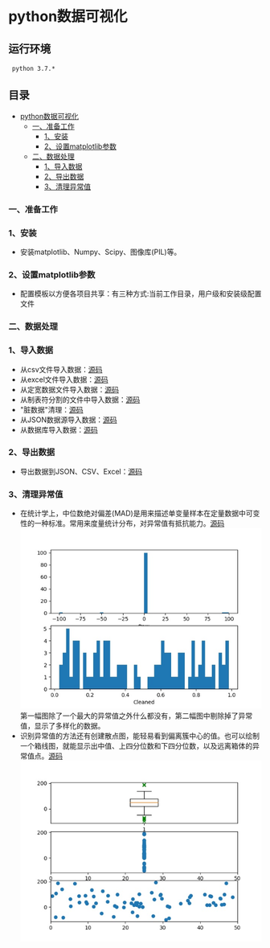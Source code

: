 python数据可视化
=========
## 运行环境
     python 3.7.*
## 目录
* [python数据可视化](#python数据可视化)
	* [一、准备工作](#一准备工作)
		* [1、安装](#1安装)
		* [2、设置matplotlib参数](#2设置matplotlib参数)
	* [二、数据处理](#二数据处理)
		* [1、导入数据](#1导入数据)
		* [2、导出数据](#2导出数据)
		* [3、清理异常值](#3清理异常值)
### 一、准备工作
### 1、安装
- 安装matplotlib、Numpy、Scipy、图像库(PIL)等。
### 2、设置matplotlib参数
- 配置模板以方便各项目共享：有三种方式:当前工作目录，用户级和安装级配置文件
### 二、数据处理
### 1、导入数据
- 从csv文件导入数据：[源码](/example/02_Code/ch02-csvread.py)
- 从excel文件导入数据：[源码](/example/02_Code/ch02-xlsxread.py)
- 从定宽数据文件导入数据：[源码](/example/02_Code/ch02-fixedwidth-read.py)
- 从制表符分割的文件中导入数据：[源码](/example/02_Code/ch02-tabread.py)
- "脏数据"清理：[源码](/example/02_Code/ch02-tabread-split.py)
- 从JSON数据源导入数据：[源码](/example/02_Code/ch02-jsonread-github.py)
- 从数据库导入数据：[源码](/example/02_Code/ch02-sqlite-import.py)
### 2、导出数据
- 导出数据到JSON、CSV、Excel：[源码](/example/02_Code/ch02-export.py)
### 3、清理异常值
- 在统计学上，中位数绝对偏差(MAD)是用来描述单变量样本在定量数据中可变性的一种标准。常用来度量统计分布，对异常值有抵抗能力。[源码](/example/02_Code/ch02-clean-mad.py)<br>
![MAD](/example/02_Code/img/clean-mad.jpg)<br>
第一幅图除了一个最大的异常值之外什么都没有，第二幅图中剔除掉了异常值，显示了多样化的数据。
- 识别异常值的方法还有创建散点图，能轻易看到偏离簇中心的值。也可以绘制一个箱线图，就能显示出中值、上四分位数和下四分位数，以及远离箱体的异常值点。[源码](/example/02_Code/ch02-clean-boxplot.py)<br>
![箱线图](/example/02_Code/img/clean-boxplot.jpg)
